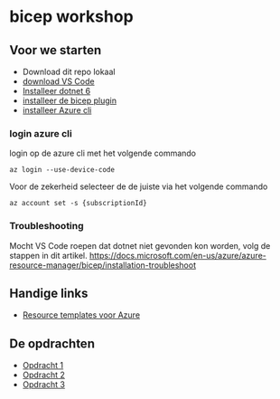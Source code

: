 # bicep workshop
## Voor we starten
- Download dit repo lokaal
- [download VS Code](https://code.visualstudio.com/download)
- [Installeer dotnet 6](https://dotnet.microsoft.com/en-us/download)
- [installeer de bicep plugin](https://marketplace.visualstudio.com/items?itemName=ms-azuretools.vscode-bicep)
- [installeer Azure cli](https://docs.microsoft.com/en-us/cli/azure/install-azure-cli)

### login azure cli
login op de azure cli met het volgende commando
```
az login --use-device-code
```

Voor de zekerheid selecteer de de juiste via het volgende commando
```
az account set -s {subscriptionId}
``` 


### Troubleshooting
Mocht VS Code roepen dat dotnet niet gevonden kon worden, volg de stappen in dit artikel.
https://docs.microsoft.com/en-us/azure/azure-resource-manager/bicep/installation-troubleshoot

## Handige links
- [Resource templates voor Azure](https://docs.microsoft.com/en-us/azure/templates/)

## De opdrachten
- [Opdracht 1](./Opdracht%201/Opdracht.md)
- [Opdracht 2](./Opdracht%202/Opdracht.md)
- [Opdracht 3](./Opdracht%203/Opdracht.md)